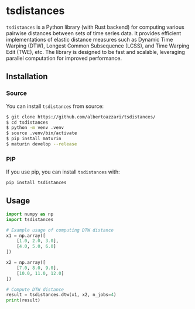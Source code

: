 # tsdistances

`tsdistances` is a Python library (with Rust backend) for computing various pairwise distances between sets of time series data. It provides efficient implementations of elastic distance measures such as Dynamic Time Warping (DTW), Longest Common Subsequence (LCSS), and Time Warping Edit (TWE), etc. The library is designed to be fast and scalable, leveraging parallel computation for improved performance.

## Installation

### Source

You can install `tsdistances` from source:

```bash
$ git clone https://github.com/albertoazzari/tsdistances/
$ cd tsdistances
$ python -m venv .venv
$ source .venv/bin/activate
$ pip install maturin
$ maturin develop --release
```


### PIP
If you use pip, you can install `tsdistances` with:
```
pip install tsdistances
```


## Usage
```python
import numpy as np
import tsdistances

# Example usage of computing DTW distance
x1 = np.array([
    [1.0, 2.0, 3.0],
    [4.0, 5.0, 6.0]
])

x2 = np.array([
    [7.0, 8.0, 9.0],
    [10.0, 11.0, 12.0]
])

# Compute DTW distance
result = tsdistances.dtw(x1, x2, n_jobs=4)
print(result)
```



